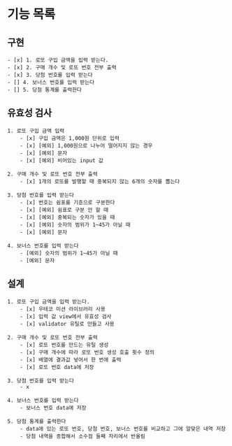 # 기능 목록

## 구현

    - [x] 1. 로또 구입 금액을 입력 받는다.
    - [x] 2. 구매 개수 및 로또 번호 전부 출력
    - [x] 3. 당첨 번호를 입력 받는다
    - [] 4. 보너스 번호를 입력 받는다
    - [] 5. 당첨 통계를 출력한다

## 유효성 검사

    1. 로또 구입 금액 입력
        - [x] 구입 금액은 1,000원 단위로 입력
        - [x] [예외] 1,000원으로 나누어 떨어지지 않는 경우
        - [x] [예외] 문자
        - [x] [예외] 비어있는 input 값

    2. 구매 개수 및 로또 번호 전부 출력
        - [x] 1개의 로또를 발행할 때 중복되지 않는 6개의 숫자를 뽑는다

    3. 당첨 번호를 입력 받는다
        - [x] 번호는 쉼표를 기준으로 구분한다
        - [x] [예외] 쉼표로 구분 안 할 때
        - [x] [예외] 중복되는 숫자가 있을 때
        - [x] [예외] 숫자의 범위가 1~45가 아닐 때
        - [x] [예외] 문자

    4. 보너스 번호를 입력 받는다
        - [예외] 숫자의 범위가 1~45가 아닐 때
        - [예외] 문자

## 설계

    1. 로또 구입 금액을 입력 받는다.
        - [x] 우테코 미션 라이브러리 사용
        - [x] 입력 값 view에서 유효성 검사
        - [x] validator 유틸로 만들고 사용

    2. 구매 개수 및 로또 번호 전부 출력
        - [x] 로또 번호를 만드는 유틸 생성
        - [x] 구매 개수에 따라 로또 번호 생성 호출 횟수 정의
        - [x] 배열에 결과값 넣어서 한 번에 출력
        - [x] 로또 번호 data에 저장

    3. 당첨 번호를 입력 받는다
        - x

    4. 보너스 번호를 입력 받는다
        - 보너스 번호 data에 저장

    5. 당첨 통계를 출력한다
        - data에 있는 로또 번호, 당첨 번호, 보너스 번호를 비교하고 그에 알맞은 내역 저장
        - 당첨 내역을 종합해서 소수점 둘째 자리에서 반올림
